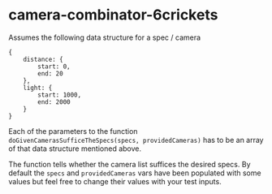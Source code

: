 # camera-combinator-6crickets
Assumes the following data structure for a spec / camera
```
{
	distance: {
		start: 0,
		end: 20
	},
	light: {
		start: 1000,
		end: 2000
	}
}
```
Each of the parameters to the function 
`doGivenCamerasSufficeTheSpecs(specs, providedCameras)`
has to be an array of that data structure mentioned above.

The function tells whether the camera list suffices the desired specs.
By default the `specs` and `providedCameras` vars have been populated with some values but feel
free to change their values with your test inputs.